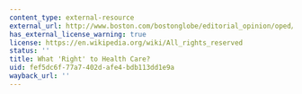 ```yaml
---
content_type: external-resource
external_url: http://www.boston.com/bostonglobe/editorial_opinion/oped/articles/2009/09/13/what_right_to_health_care/
has_external_license_warning: true
license: https://en.wikipedia.org/wiki/All_rights_reserved
status: ''
title: What 'Right' to Health Care?
uid: fef5dc6f-77a7-402d-afe4-bdb113dd1e9a
wayback_url: ''
---
```

